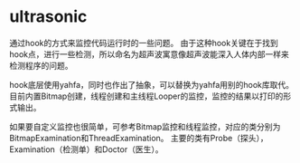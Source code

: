 # ultrasonic
通过hook的方式来监控代码运行时的一些问题。
由于这种hook关键在于找到hook点，进行一些检测，所以命名为超声波寓意像超声波能深入人体内部一样来检测程序的问题。

hook底层使用yahfa，同时也作出了抽象，可以替换为yahfa用别的hook库取代。
目前内置Bitmap创建，线程创建和主线程Looper的监控，监控的结果以打印的形式输出。

如果要自定义监控也很简单，可参考Bitmap监控和线程监控，对应的类分别为BitmapExamination和ThreadExamination。
主要的类有Probe（探头），Examination（检测单）和Doctor（医生）。
